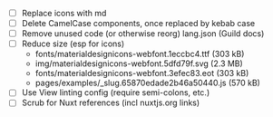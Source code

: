 - [ ] Replace icons with md
- [ ] Delete CamelCase components, once replaced by kebab case
- [ ] Remove unused code (or otherwise reorg) lang.json (Guild docs)
- [ ] Reduce size (esp for icons)
  - fonts/materialdesignicons-webfont.1eccbc4.ttf (303 kB)
  - img/materialdesignicons-webfont.5dfd79f.svg (2.3 MB)
  - fonts/materialdesignicons-webfont.3efec83.eot (303 kB)
  - pages/examples/_slug.65870edade2b46a50440.js (570 kB)
- [ ] Use View linting config (require semi-colons, etc.)
- [ ] Scrub for Nuxt references (incl nuxtjs.org links)
